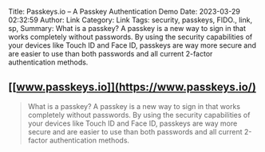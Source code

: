 Title: Passkeys.io – A Passkey Authentication Demo
Date: 2023-03-29 02:32:59
Author: Link
Category: Link
Tags: security, passkeys, FIDO., link, sp, 
Summary: What is a passkey? A passkey is a new way to sign in that works completely without passwords. By using the security capabilities of your devices like Touch ID and Face ID, passkeys are way more secure and are easier to use than both passwords and all current 2-factor authentication methods.

## [[www.passkeys.io]](https://www.passkeys.io/)
> What is a passkey?
> A passkey is a new way to sign in that works completely without passwords. By using the security capabilities of your devices like Touch ID and Face ID, passkeys are way more secure and are easier to use than both passwords and all current 2-factor authentication methods.

